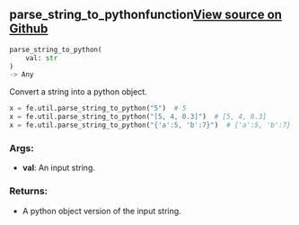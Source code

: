## parse_string_to_python<span class="tag">function</span><a class="sourcelink" href=https://github.com/fastestimator/fastestimator/blob/r1.2/fastestimator/util/util.py/#L105-L128>View source on Github</a>
```python
parse_string_to_python(
	val: str
)
-> Any
```
Convert a string into a python object.

```python
x = fe.util.parse_string_to_python("5")  # 5
x = fe.util.parse_string_to_python("[5, 4, 0.3]")  # [5, 4, 0.3]
x = fe.util.parse_string_to_python("{'a':5, 'b':7}")  # {'a':5, 'b':7}
```


<h3>Args:</h3>


* **val**: An input string. 

<h3>Returns:</h3>

<ul class="return-block"><li>    A python object version of the input string.</li></ul>

